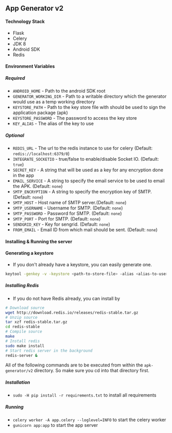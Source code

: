 ## App Generator v2

#### Technology Stack
- Flask
- Celery
- JDK 8
- Android SDK
- Redis

#### Environment Variables
##### Required
- `ANDROID_HOME` - Path to the android SDK root
- `GENERATOR_WORKING_DIR` - Path to a writable directory which the generator would use as a temp working directory
- `KEYSTORE_PATH` - Path to the key store file with should be used to sign the application package (apk)
- `KEYSTORE_PASSWORD` - The password to access the key store
- `KEY_ALIAS` - The alias of the key to use

##### Optional
- `REDIS_URL` - The url to the redis instance to use for celery (Default: `redis://localhost:6379/0`)
- `INTEGRATE_SOCKETIO` - true/false to enable/disable Socket IO. (Default: `true`)
- `SECRET_KEY` - A string that will be used as a key for any encryption done in the app
- `EMAIL_SERVICE` - A string to specify the email service to be used to email the APK. (Default: `none`)
- `SMTP_ENCRYPTION` - A string to specify the encryption key of SMTP. (Default: `none`)
- `SMTP_HOST` - Host name of SMTP server.(Default: `none`)
- `SMTP_USERNAME` - Username for SMTP. (Default: `none`)
- `SMTP_PASSWORD` - Password for SMTP. (Default: `none`)
- `SMTP_PORT` - Port for SMTP. (Default: `none`)
- `SENDGRID_KEY` - Key for sengrid. (Default: `none`)
- `FROM_EMAIL` - Email ID from which mail should be sent. (Default: `none`)

#### Installing & Running the server

#### Generating a keystore
- If you don't already have a keystore, you can easily generate one.
```bash
keytool -genkey -v -keystore <path-to-store-file> -alias <alias-to-use> -keyalg RSA -keysize 2048 -validity 10000
```

##### Installing Redis
- If you do not have Redis already, you can install by
```bash
# Download source
wget http://download.redis.io/releases/redis-stable.tar.gz
# Unzip source
tar xzf redis-stable.tar.gz
cd redis-stable
# Compile source
make
# Install redis
sudo make install
# Start redis server in the background
redis-server &
```

All of the following commands are to be executed from within the `apk-generator/v2` directory. So make sure you cd into that directory first.

##### Installation
- `sudo -H pip install -r requirements.txt` to install all requirements

##### Running
- `celery worker -A app.celery --loglevel=INFO` to start the celery worker
- `gunicorn app:app` to start the app server
